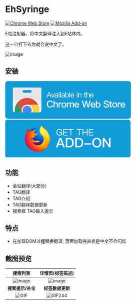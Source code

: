 # EhSyringe
[![Chrome Web Store](https://img.shields.io/chrome-web-store/v/mbhdcfeopadbmjnlbpcallmalcefnbbb?logo=Google%20Chrome)](https://chrome.google.com/webstore/detail/ehsyringe/mbhdcfeopadbmjnlbpcallmalcefnbbb "安装 Chrome 插件") [![Mozilla Add-on](https://img.shields.io/amo/v/ehsyringe?logo=Mozilla%20Firefox)](https://addons.mozilla.org/zh-CN/firefox/addon/ehsyringe/ "安装 Firefox 插件")  

E站注射器，将中文翻译注入到E站体内。

这一针打下去你就会说中文了。

![image](https://user-images.githubusercontent.com/5716100/62419351-be9d7400-b6b0-11e9-86d3-680436973176.png)


## 安装

[![Chrome Web Store](./.github/assets/chrome.svg)](https://chrome.google.com/webstore/detail/ehsyringe/mbhdcfeopadbmjnlbpcallmalcefnbbb "安装 Chrome 插件") [![Mozilla Add-on](./.github/assets/firefox.svg)](https://addons.mozilla.org/zh-CN/firefox/addon/ehsyringe/ "安装 Firefox 插件")

## 功能
* 全站翻译(大部分)
* TAG翻译
* TAG介绍
* TAG翻译数据更新
* 搜索框 TAG输入提示


## 特点
* 在加载DOM过程替换翻译, 页面加载完直接是中文不会闪烁


## 截图预览

| 搜索列表 | 详情页(标签描述) |
| :---: | :---: |
| ![image](https://user-images.githubusercontent.com/5716100/62420218-3c697b80-b6c1-11e9-884e-5aa22bc60619.png) | ![image](https://user-images.githubusercontent.com/5716100/62420220-43908980-b6c1-11e9-89f5-7b78e38cbf35.png) |
| **搜索提示/补全** | **标签数据更新**  |
| ![GIF](https://user-images.githubusercontent.com/5716100/60812493-310b5900-a1c4-11e9-85f7-1d4212765156.gif) | ![GIF244](https://user-images.githubusercontent.com/5716100/62708309-b84b2700-ba25-11e9-9302-b26d18b2ea99.gif) |
